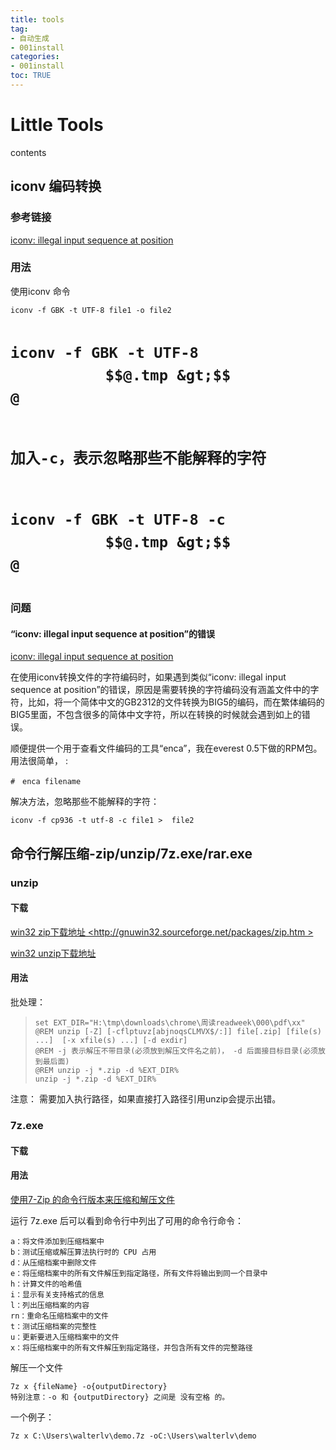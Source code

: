 ```yaml
---
title: tools
tag: 
- 自动生成
- 001install
categories:
- 001install
toc: TRUE
---
```

<h1 id="little-tools">Little Tools</h1>
<div class="contents">
<p>contents</p>
</div>
<div class="section-numbering">

</div>
<h2 id="iconv-编码转换">iconv 编码转换</h2>
<h3 id="参考链接">参考链接</h3>
<p><a href=""></a></p>
<p><a href="https://blog.csdn.net/sunnypotter/article/details/18218707">iconv: illegal input sequence at position</a></p>
<p><a href=""></a></p>
<p><a href=""></a></p>
<h3 id="用法">用法</h3>
<p>使用iconv 命令</p>
<pre><code>iconv -f GBK -t UTF-8 file1 -o file2

#   iconv -f GBK -t UTF-8 $$@.tmp &gt;$$@
# 加入-c，表示忽略那些不能解释的字符
#   iconv -f GBK -t UTF-8 -c $$@.tmp &gt;$$@</code></pre>
<h3 id="问题">问题</h3>
<h4 id="iconv-illegal-input-sequence-at-position的错误">“iconv: illegal input sequence at position”的错误</h4>
<p><a href="https://blog.csdn.net/sunnypotter/article/details/18218707">iconv: illegal input sequence at position</a></p>
<p>在使用iconv转换文件的字符编码时，如果遇到类似“iconv: illegal input sequence at position”的错误，原因是需要转换的字符编码没有涵盖文件中的字符，比如，将一个简体中文的GB2312的文件转换为BIG5的编码，而在繁体编码的BIG5里面，不包含很多的简体中文字符，所以在转换的时候就会遇到如上的错误。</p>
<p>顺便提供一个用于查看文件编码的工具“enca”，我在everest 0.5下做的RPM包。用法很简单， :</p>
<pre><code>#　enca filename</code></pre>
<p>解决方法，忽略那些不能解释的字符：</p>
<pre><code>iconv -f cp936 -t utf-8 -c file1 &gt;  file2</code></pre>
<h2 id="命令行解压缩-zipunzip7z.exerar.exe">命令行解压缩-zip/unzip/7z.exe/rar.exe</h2>
<h3 id="unzip">unzip</h3>
<h4 id="下载">下载</h4>
<p><a href="">win32 zip下载地址 &lt;http://gnuwin32.sourceforge.net/packages/zip.htm &gt;</a></p>
<p><a href="http://gnuwin32.sourceforge.net/packages/unzip.htm">win32 unzip下载地址</a></p>
<h4 id="用法-1">用法</h4>
<p>批处理：</p>
<blockquote>
<pre><code>set EXT_DIR=&quot;H:\tmp\downloads\chrome\周读readweek\000\pdf\xx&quot;
@REM unzip [-Z] [-cflptuvz[abjnoqsCLMVX$/:]] file[.zip] [file(s) ...]  [-x xfile(s) ...] [-d exdir]
@REM -j 表示解压不带目录(必须放到解压文件名之前)， -d 后面接目标目录(必须放到最后面)
@REM unzip -j *.zip -d %EXT_DIR%
unzip -j *.zip -d %EXT_DIR%</code></pre>
</blockquote>
<p>注意： 需要加入执行路径，如果直接打入路径引用unzip会提示出错。</p>
<h3 id="z.exe">7z.exe</h3>
<h4 id="下载-1">下载</h4>
<h4 id="用法-2">用法</h4>
<p><a href="https://blog.csdn.net/WPwalter/article/details/90638622">使用7-Zip 的命令行版本来压缩和解压文件</a></p>
<p>运行 7z.exe 后可以看到命令行中列出了可用的命令行命令：</p>
<pre><code>a：将文件添加到压缩档案中
b：测试压缩或解压算法执行时的 CPU 占用
d：从压缩档案中删除文件
e：将压缩档案中的所有文件解压到指定路径，所有文件将输出到同一个目录中
h：计算文件的哈希值
i：显示有关支持格式的信息
l：列出压缩档案的内容
rn：重命名压缩档案中的文件
t：测试压缩档案的完整性
u：更新要进入压缩档案中的文件
x：将压缩档案中的所有文件解压到指定路径，并包含所有文件的完整路径</code></pre>
<p>解压一个文件</p>
<pre><code>7z x {fileName} -o{outputDirectory}
特别注意：-o 和 {outputDirectory} 之间是 没有空格 的。</code></pre>
<p>一个例子：</p>
<pre><code>7z x C:\Users\walterlv\demo.7z -oC:\Users\walterlv\demo</code></pre>
